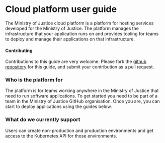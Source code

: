 # Cloud platform user guide

The Ministry of Justice cloud platform is a platform for hosting services
developed for the Ministry of Justice. The platform manages the infrastructure
that your application runs on and provides tooling for teams to deploy and
manage their applications on that infrastructure.

#### Contributing

Contributions to this guide are very welcome. Please fork the [github
repository][repo] for this guide, and submit your contribution as a pull
request.

### Who is the platform for

The platform is for teams working anywhere in the Ministry of Justice that need
to run software applications. To get started you need to be part of a team in
the Ministry of Justice GitHub organisation. Once you are, you can start to
deploy applications using the guides below.

### What do we currently support

Users can create non-production and production environments and get access to
the Kubernetes API for those environments.

[repo]: https://github.com/ministryofjustice/cloud-platform-user-guide

